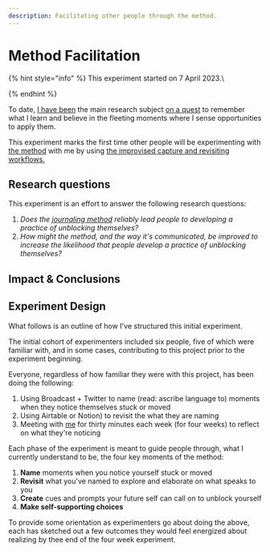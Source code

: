 ```yaml
---
description: Facilitating other people through the method.
---
```


# Method Facilitation

{% hint style="info" %}
This experiment started on 7 April 2023.\

{% endhint %}

To date, [I](../about.md)[ have been](../about.md) the main research subject [on a quest](../need-memory.md) to remember what I learn and believe in the fleeting moments where I sense opportunities to apply them.

This experiment marks the first time other people will be experimenting with [the method](../method.md) with me by using [the improvised capture and revisiting workflows.](twitter-pt.-2.md)

## Research questions&#x20;

This experiment is an effort to answer the following research questions:

1. _Does the_ [_journaling method_](../method.md) _reliably lead people to developing a practice of unblocking themselves?_
2. _How might the method, and the way it's communicated, be improved to increase the likelihood that people develop a practice of unblocking themselves?_

## Impact & Conclusions

## Experiment Design

What follows is an outline of how I've structured this initial experiment. &#x20;

The initial cohort of experimenters included six people, five of which were familiar with, and in some cases, contributing to this project prior to the experiment beginning.

Everyone, regardless of how familiar they were with this project, has been doing the following:

1. Using Broadcast + Twitter to name (read: ascribe language to) moments when they notice themselves stuck or moved
2. Using Airtable or Notion) to revisit the what they are naming
3. Meeting with [me](../about.md) for thirty minutes each week (for four weeks) to reflect on what they're noticing

Each phase of the experiment is meant to guide people through, what I currently understand to be, the four key moments of the method:

1. **Name** moments when you notice yourself stuck or moved
2. **Revisit** what you've named to explore and elaborate on what speaks to you
3. **Create** cues and prompts your future self can call on to unblock yourself
4. **Make self-supporting choices**

To provide some orientation as experimenters go about doing the above, each has sketched out a few outcomes they would feel energized about realizing by thee end of the four week experiment.

